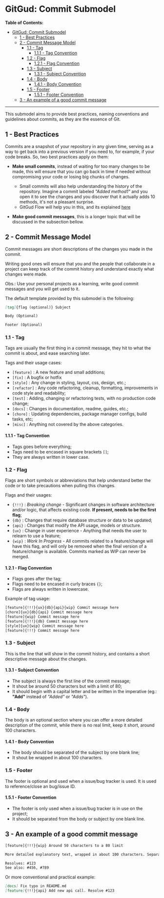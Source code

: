 # GitGud: Commit Submodel

**Table of Contents:**

* [GitGud: Commit Submodel](#gitgud-commit-submodel)
	* [1 - Best Practices](#1---best-practices)
	* [2 - Commit Message Model](#2---commit-message-model)
		* [1.1 - Tag](#11---tag)
			* [1.1.1 - Tag Convention](#111---tag-convention)
		* [1.2 - Flag](#12---flag)
			* [1.2.1 - Flag Convention](#121---flag-convention)
		* [1.3 - Subject](#13---subject)
			* [1.3.1 - Subject Convention](#131---subject-convention)
		* [1.4 - Body](#14---body)
			* [1.4.1 - Body Convention](#141---body-convention)
		* [1.5 - Footer](#15---footer)
			* [1.5.1 - Footer Convention](#151---footer-convention)
	* [3 - An example of a good commit message](#3---an-example-of-a-good-commit-message)

---

This submodel aims to provide best practices, naming conventions and guidelines about commits, as they are the essence of Git.

## 1 - Best Practices

Commits are a snapshot of your repository in any given time, serving as a way to get back into a previous version if you need to, for example, if your code breaks. So, two best practices apply on them:

- **Make small commits**, instead of waiting for too many changes to be made, this will ensure that you can go back in time if needed without compromising your code or losing big chunks of changes. 
  - Small commits will also help understanding the history of the repository. Imagine a commit labeled *"Added method1"* and you open it to see the changes and you discover that it actually adds 10 methods, it's not a pleasant surprise.
  - GitGud Flow will help you in this, and its explained [here](../Flow/GitGud_Flow.md)

- **Make good commit messages**, this is a longer topic that will be discussed in the subsection bellow.

## 2 - Commit Message Model

Commit messages are short descriptions of the changes you made in the commit.

Writing good ones will ensure that you and the people that collaborate in a project can keep track of the commit history and understand exactly what changes were made.

Obs.: Use your personal projects as a learning, write good commit messages and you will get used to it.

The default template provided by this submodel is the following:

```Markdown
[tag]{flag (optional)} Subject

Body (Optional)

Footer (Optional)
```

### 1.1 - Tag

Tags are usually the first thing in a commit message, they hit to what the commit is about, and ease searching later.

Tags and their usage cases:

- `[feature]` : A new feature and small additions;
- `[fix]` : A bugfix or hotfix
- `[style]` : Any change in styling, layout, css, design, etc.;
- `[refactor]` : Any code refactoring, cleanup, formatting, improvements in code style and readability;
- `[test]` : Adding, changing or refactoring tests, with no production code change;
- `[docs]` : Changes in documentation, readme, guides, etc.;
- `[chore]` : Updating dependencies, package manager configs, build tasks, etc;
- `[misc]` : Anything not covered by the above categories.

#### 1.1.1 - Tag Convention

- Tags goes before everything;
- Tags need to be encased in square brackets `[]`;
- They are always written in lower case.

### 1.2 - Flag

Flags are short symbols or abbreviations that help understand better the code or to take precautions when pulling this changes.

Flags and their usages:

- `{!!!}` : *Breaking change* - Significant changes in software architecture and/or logic, that affects existing code. **If present, needs to be the first flag**;
- `{db}` : Changes that require database structure or data to be updated;
- `{api}` : Changes that modify the API usage, models or structure.
- `{ux}` : Change in user experience - Anything that needs the user to relearn to use a feature;
- `{wip}` : *Work In Progress* - All commits related to a feature/change will have this flag, and will only be removed when the final version of a feature/change is available. Commits marked as WIP can never be merged.

#### 1.2.1 - Flag Convention

- Flags goes after the tag;
- Flags need to be encased in curly braces `{}`;
- Flags are always written in lowercase.

Example of tag usage:

```XML
[feature]{!!!}{ux}{db}{api}{wip} Commit message here
[chore]{ux}{db}{api} Commit message here
[feature]{wip} Commit message here
[feature]{!!!}{db} Commit message here
[style]{ux}{wip} Commit message here
[feature]{!!!} Commit message here
```

### 1.3 - Subject

This is the line that will show in the commit history, and contains a short descriptive message about the changes.

#### 1.3.1 - Subject Convention

- The subject is always the first line of the commit message;
- It shout be around 50 characters but with a limit of 80;
- It should begin with a capital letter and be written in the imperative (eg.: **"Add"** instead of *"Added"* or *"Adds"*).

### 1.4 - Body

The body is an optional section where you can offer a more detailed description of the commit, while there is no real limit, keep it short, around 100 characters.

#### 1.4.1 - Body Convention

- The body should be separated of the subject by one blank line;
- It shout be wrapped in about 100 characters.

### 1.5 - Footer

The footer is optional and used when a issue/bug tracker is used. It is used to reference/close an bug/issue ID.

#### 1.5.1 - Footer Convention

- The footer is only used when a issue/bug tracker is in use on the project;
- It should be separated from the body or subject by one blank line.

## 3 - An example of a good commit message

```XML
[feature]{!!!}{wip} Around 50 characters to a 80 limit

More detailed explanatory text, wrapped in about 100 characters. Separated by a blank line in the start.

Resolves: #123
See also: #456, #789
```

Or more conventional and practical example:

```Markdown
[docs] Fix typo in README.md
[feature]{!!!}{api} Add new api call. Resolve #123
```
